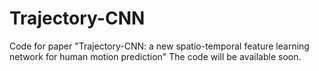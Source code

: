 # Trajectory-CNN
Code for paper "Trajectory-CNN: a new spatio-temporal feature learning network for human motion prediction"
The code will be available soon.

